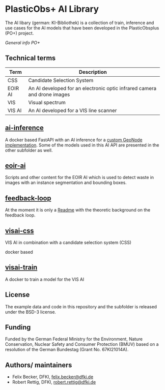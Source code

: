 # PlasticObs+ AI Library

The AI libary (german: KI-Bibliothek) is a collection of train, inference and use cases for the AI models that have been developed in the PlasticObsplus (PO+) project.

*General info PO+*

## Technical terms

| Term       | Description                                                                 |
|------------|-----------------------------------------------------------------------------|
| CSS        | Candidate Selection System                                                  |
| EOIR AI    | An AI developed for an electronic optic infrared camera and drone images    |
| VIS        | Visual spectrum                                                             |
| VIS AI     | An AI developed for a VIS line scanner                                      |

## [ai-inference](./ai-inference/)

A docker based FastAPI with an AI inference for a [custom GeoNode implementation](https://github.com/52North/plasticobs-geonode). Some of the models used in this AI API are presented in the other subfolder as well.

## [eoir-ai](./eoir-ai/)

Scripts and other content for the EOIR AI which is used to detect waste in images with an instance segmentation and bounding boxes.

## [feedback-loop](./feedback-loop/)

At the moment it is only a [Readme](./feedback-loop/Readme.md) with the theoretic background on the feedback loop.

## [visai-css](./visai-css/)

VIS AI in combination with a candidate selection system (CSS)

docker based

## [visai-train](./visai-train/)

A docker to train a model for the VIS AI

## License

The example data and code in this repository and the subfolder is released under the BSD-3 license.

## Funding

Funded by the German Federal Ministry for the Environment, Nature Conservation, Nuclear Safety and Consumer Protection (BMUV) based on a resolution of the German Bundestag (Grant No. 67KI21014A).

## Authors/ maintainers

* Felix Becker, DFKI, <felix.becker@dfki.de>
* Robert Rettig, DFKI, <robert.rettig@dfki.de>
